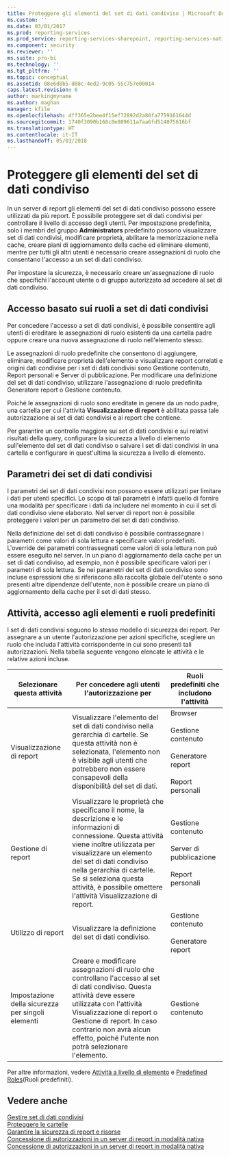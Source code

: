 ```yaml
---
title: Proteggere gli elementi del set di dati condiviso | Microsoft Docs
ms.custom: ''
ms.date: 03/01/2017
ms.prod: reporting-services
ms.prod_service: reporting-services-sharepoint, reporting-services-native
ms.component: security
ms.reviewer: ''
ms.suite: pro-bi
ms.technology: ''
ms.tgt_pltfrm: ''
ms.topic: conceptual
ms.assetid: 08e6d8b5-d88c-4ed2-9c05-55c757e00014
caps.latest.revision: 6
author: markingmyname
ms.author: maghan
manager: kfile
ms.openlocfilehash: dff365e2bee4f15ef72892d2a80fa7759161644d
ms.sourcegitcommit: 1740f3090b168c0e809611a7aa6fd514075616bf
ms.translationtype: HT
ms.contentlocale: it-IT
ms.lasthandoff: 05/03/2018
---
```

# <a name="secure-shared-dataset-items"></a>Proteggere gli elementi del set di dati condiviso
  In un server di report gli elementi del set di dati condiviso possono essere utilizzati da più report. È possibile proteggere set di dati condivisi per controllare il livello di accesso degli utenti. Per impostazione predefinita, solo i membri del gruppo **Administrators** predefinito possono visualizzare set di dati condivisi, modificare proprietà, abilitare la memorizzazione nella cache, creare piani di aggiornamento della cache ed eliminare elementi, mentre per tutti gli altri utenti è necessario creare assegnazioni di ruolo che consentano l'accesso a un set di dati condiviso.  
  
 Per impostare la sicurezza, è necessario creare un'assegnazione di ruolo che specifichi l'account utente o di gruppo autorizzato ad accedere al set di dati condiviso.  
  
## <a name="role-based-access-to-shared-datasets"></a>Accesso basato sui ruoli a set di dati condivisi  
 Per concedere l'accesso a set di dati condivisi, è possibile consentire agli utenti di ereditare le assegnazioni di ruolo esistenti da una cartella padre oppure creare una nuova assegnazione di ruolo nell'elemento stesso.  
  
 Le assegnazioni di ruolo predefinite che consentono di aggiungere, eliminare, modificare proprietà dell'elemento e visualizzare report correlati e origini dati condivise per i set di dati condivisi sono Gestione contenuto, Report personali e Server di pubblicazione. Per modificare una definizione del set di dati condiviso, utilizzare l'assegnazione di ruolo predefinita Generatore report o Gestione contenuto.  
  
 Poiché le assegnazioni di ruolo sono ereditate in genere da un nodo padre, una cartella per cui l'attività **Visualizzazione di report** è abilitata passa tale autorizzazione ai set di dati condivisi e ai report che contiene.  
  
 Per garantire un controllo maggiore sui set di dati condivisi e sui relativi risultati della query, configurare la sicurezza a livello di elemento sull'elemento del set di dati condiviso o salvare i set di dati condivisi in una cartella e configurare in quest'ultima la sicurezza a livello di elemento.  
  
## <a name="shared-dataset-parameters"></a>Parametri dei set di dati condivisi  
 I parametri dei set di dati condivisi non possono essere utilizzati per limitare i dati per utenti specifici. Lo scopo di tali parametri è infatti quello di fornire una modalità per specificare i dati da includere nel momento in cui il set di dati condiviso viene elaborato. Nel server di report non è possibile proteggere i valori per un parametro del set di dati condiviso.  
  
 Nella definizione del set di dati condiviso è possibile contrassegnare i parametri come valori di sola lettura e specificare valori predefiniti. L'override dei parametri contrassegnati come valori di sola lettura non può essere eseguito nel server. In un piano di aggiornamento della cache per un set di dati condiviso, ad esempio, non è possibile specificare valori per i parametri di sola lettura. Se nei parametri del set di dati condiviso sono incluse espressioni che si riferiscono alla raccolta globale dell'utente o sono presenti altre dipendenze dell'utente, non è possibile creare un piano di aggiornamento della cache per il set di dati stesso.  
  
## <a name="tasks-access-to-items-and-default-roles"></a>Attività, accesso agli elementi e ruoli predefiniti  
 I set di dati condivisi seguono lo stesso modello di sicurezza dei report. Per assegnare a un utente l'autorizzazione per azioni specifiche, scegliere un ruolo che includa l'attività corrispondente in cui sono presenti tali autorizzazioni. Nella tabella seguente vengono elencate le attività e le relative azioni incluse.  
  
|Selezionare questa attività|Per concedere agli utenti l'autorizzazione per|Ruoli predefiniti che includono l'attività|  
|----------------------|---------------------------------|-----------------------------------------|  
|Visualizzazione di report|Visualizzare l'elemento del set di dati condiviso nella gerarchia di cartelle. Se questa attività non è selezionata, l'elemento non è visibile agli utenti che potrebbero non essere consapevoli della disponibilità del set di dati.|Browser<br /><br /> Gestione contenuto<br /><br /> Generatore report<br /><br /> Report personali|  
|Gestione di report|Visualizzare le proprietà che specificano il nome, la descrizione e le informazioni di connessione. Questa attività viene inoltre utilizzata per visualizzare un elemento del set di dati condiviso nella gerarchia di cartelle. Se si seleziona questa attività, è possibile omettere l'attività Visualizzazione di report.|Gestione contenuto<br /><br /> Server di pubblicazione<br /><br /> Report personali|  
|Utilizzo di report|Visualizzare la definizione del set di dati condiviso.|Gestione contenuto<br /><br /> Generatore report|  
|Impostazione della sicurezza per singoli elementi|Creare e modificare assegnazioni di ruolo che controllano l'accesso al set di dati condiviso. Questa attività deve essere utilizzata con l'attività Visualizzazione di report o Gestione di report. In caso contrario non avrà alcun effetto, poiché l'utente non potrà selezionare l'elemento.|Gestione contenuto|  
  
 Per altre informazioni, vedere [Attività a livello di elemento](../../reporting-services/security/tasks-and-permissions-item-level-tasks.md) e [Predefined Roles](../../reporting-services/security/role-definitions-predefined-roles.md)(Ruoli predefiniti).  
  
## <a name="see-also"></a>Vedere anche  
 [Gestire set di dati condivisi](../../reporting-services/report-data/manage-shared-datasets.md)   
 [Proteggere le cartelle](../../reporting-services/security/secure-folders.md)   
 [Garantire la sicurezza di report e risorse](../../reporting-services/security/secure-reports-and-resources.md)   
 [Concessione di autorizzazioni in un server di report in modalità nativa](../../reporting-services/security/granting-permissions-on-a-native-mode-report-server.md)   
 [Concessione di autorizzazioni in un server di report in modalità nativa](../../reporting-services/security/granting-permissions-on-a-native-mode-report-server.md)  
  
  
